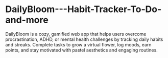 # DailyBloom---Habit-Tracker-To-Do-and-more
DailyBloom is a cozy, gamified web app that helps users overcome procrastination, ADHD, or mental health challenges by tracking daily habits and streaks. Complete tasks to grow a virtual flower, log moods, earn points, and stay motivated with pastel aesthetics and engaging routines.
